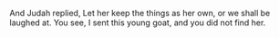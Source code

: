 And Judah replied, Let her keep the things as her own, or we shall be laughed at. You see, I sent this young goat, and you did not find her.
